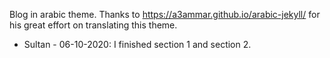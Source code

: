 Blog in arabic theme. 
Thanks to https://a3ammar.github.io/arabic-jekyll/ for his great effort on translating this theme. 

- Sultan - 06-10-2020: I finished section 1 and section 2. 